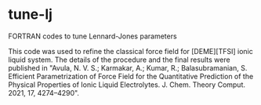 # tune-lj
FORTRAN codes to tune Lennard-Jones parameters 

This code was used to refine the classical force field for [DEME][TFSI] ionic liquid system. The details of the procedure and the final results were published in "Avula, N. V. S.; Karmakar, A.; Kumar, R.; Balasubramanian, S. Efficient Parametrization of Force Field for the Quantitative Prediction of the Physical Properties of Ionic Liquid Electrolytes. J. Chem. Theory Comput. 2021, 17, 4274–4290".
